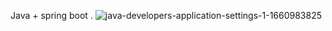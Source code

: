 Java + spring boot .
![java-developers-application-settings-1-1660983825](https://github.com/Lucasos8/Praticando_JAVA/assets/125596582/007692b7-3657-4874-8f07-490336edf2c7)
